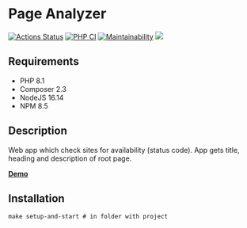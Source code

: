 # Page Analyzer
[![Actions Status](https://github.com/funkylen/php-project-lvl3/workflows/hexlet-check/badge.svg)](https://github.com/funkylen/php-project-lvl3/actions)
[![PHP CI](https://github.com/funkylen/php-project-lvl3/actions/workflows/phpci.yml/badge.svg?branch=main)](https://github.com/funkylen/php-project-lvl3/actions/workflows/phpci.yml)
[![Maintainability](https://api.codeclimate.com/v1/badges/bf3419e76bf7619fba5e/maintainability)](https://codeclimate.com/github/funkylen/php-project-lvl3/maintainability)
<a href="https://codeclimate.com/github/funkylen/php-project-lvl3/test_coverage"><img src="https://api.codeclimate.com/v1/badges/bf3419e76bf7619fba5e/test_coverage" /></a>

## Requirements
* PHP 8.1
* Composer 2.3
* NodeJS 16.14
* NPM 8.5

## Description

Web app which check sites for availability (status code). App gets title, heading and description of root page.

[**Demo**](https://aqueous-beyond-19703.herokuapp.com/)

## Installation 
```shell
make setup-and-start # in folder with project
```
